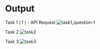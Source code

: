 # Output

Task 1 ( f ) - API Request
![task1_question-f](https://github.com/user-attachments/assets/8e394be2-11a9-4b0f-afc3-a24ad94ee0d2)

Task 2
![task2](https://github.com/user-attachments/assets/c89b04d7-3ea2-4cab-b44a-e8b2026569a7)

Task 3
![task3](https://github.com/user-attachments/assets/3eec19f2-2082-493f-a3c7-594687cd135b)


